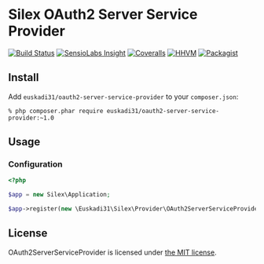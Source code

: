 # Silex OAuth2 Server Service Provider

[![Build Status](https://img.shields.io/travis/euskadi31/OAuth2ServerServiceProvider/master.svg)](https://travis-ci.org/euskadi31/OAuth2ServerServiceProvider)
[![SensioLabs Insight](https://img.shields.io/sensiolabs/i/d34991b3-bec3-4cd0-8b12-535de6569c84.svg)](https://insight.sensiolabs.com/projects/d34991b3-bec3-4cd0-8b12-535de6569c84)
[![Coveralls](https://img.shields.io/coveralls/euskadi31/OAuth2ServerServiceProvider.svg)](https://coveralls.io/github/euskadi31/OAuth2ServerServiceProvider)
[![HHVM](https://img.shields.io/hhvm/euskadi31/OAuth2ServerServiceProvider.svg)](https://travis-ci.org/euskadi31/OAuth2ServerServiceProvider)
[![Packagist](https://img.shields.io/packagist/v/euskadi31/oauth2-server-service-provider.svg)](https://packagist.org/packages/euskadi31/oauth2-server-service-provider)

## Install

Add `euskadi31/oauth2-server-service-provider` to your `composer.json`:

    % php composer.phar require euskadi31/oauth2-server-service-provider:~1.0

## Usage

### Configuration

```php
<?php

$app = new Silex\Application;

$app->register(new \Euskadi31\Silex\Provider\OAuth2ServerServiceProvider);
```

## License

OAuth2ServerServiceProvider is licensed under [the MIT license](LICENSE.md).
